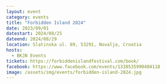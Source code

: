 ```yaml
---
layout: event
category: events
title: "Forbidden Island 2024"
date: 2023/09/01
datestart: 2024/08/25
dateend: 2024/08/29
location: Slatinska ul. 89, 53291, Novalja, Croatia
hosts:
  - BKJN Events
tickets: https://forbiddenislandfestival.com/book/
facebook: https://www.facebook.com/events/1338535990404118
image: /assets/img/events/forbidden-island-2024.jpg
---
```

